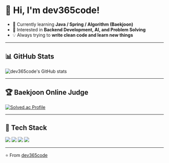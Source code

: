 # 👋 Hi, I'm dev365code!

- 🌱 Currently learning **Java / Spring / Algorithm (Baekjoon)**
- 🔭 Interested in **Backend Development, AI, and Problem Solving**
- 💡 Always trying to **write clean code and learn new things**

---

## 📊 GitHub Stats
![dev365code's GitHub stats](https://github-readme-stats.vercel.app/api?username=dev365code&show_icons=true&theme=radical)

---

## 🏆 Baekjoon Online Judge
[![Solved.ac Profile](http://mazassumnida.wtf/api/v2/generate_badge?boj=dev365code)](https://solved.ac/dev365code)

---

## 🚀 Tech Stack
<div>
  <img src="https://img.shields.io/badge/Java-007396?style=for-the-badge&logo=java&logoColor=white"/>
  <img src="https://img.shields.io/badge/Spring-6DB33F?style=for-the-badge&logo=spring&logoColor=white"/>
  <img src="https://img.shields.io/badge/MySQL-4479A1?style=for-the-badge&logo=mysql&logoColor=white"/>
  <img src="https://img.shields.io/badge/Python-3776AB?style=for-the-badge&logo=python&logoColor=white"/>
</div>

---

⭐️ From [dev365code](https://github.com/dev365code)
